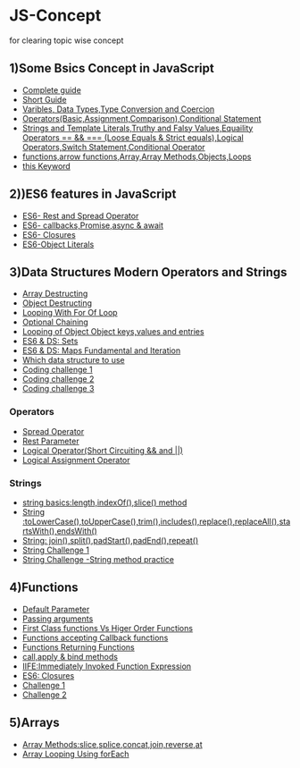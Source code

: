 # JS-Concept

for clearing topic wise concept

<h2>1)Some Bsics Concept in JavaScript</h2>

- [Complete guide](./Fundamentals-Part_1/README.MD)
- [Short Guide](./Fundamentals-Part_1/starter/SHORTINFO.MD)
- [Varibles, Data Types,Type Conversion and Coercion](./Fundamentals-Part_1/starter/basic1.js)
- [Operators(Basic,Assignment,Comparison),Conditional Statement](./Fundamentals-Part_1/starter/basic2.js)
- [Strings and Template Literals,Truthy and Falsy Values,Equaility Operators == && === (Loose Equals & Strict equals),Logical Operators,Switch Statement,Conditional Operator](./Fundamentals-Part_1/final/script.js)
- [functions,arrow functions,Array,Array Methods,Objects,Loops](./Fundamental_Part_2/final/script.js)
- [this Keyword](./this%20keyword/this.js)

<h2>2))ES6 features in JavaScript</h2>

- [ES6- Rest and Spread Operator](./ES6/restAndSpread.js)
- [ES6- callbacks,Promise,async & await](./ES6/callbackPromiseAsyncAwait.js)
- [ES6- Closures](./ES6/closure.js)
- [ES6-Object Literals](./ES6/objectLiterals.js)

<h2>3)Data Structures Modern Operators and Strings</h2>

- [Array Destructing](./Data-Structures-Operators-strings/DS/arrayDestructing.js)
- [Object Destructing](./Data-Structures-Operators-strings/DS/objectDestructing.js)
- [Looping With For Of Loop](./Data-Structures-Operators-strings/DS/LoopingForOfLoop.js)
- [Optional Chaining](./Data-Structures-Operators-strings/DS/optionalChaining.js)
- [Looping of Object Object keys,values and entries](./Data-Structures-Operators-strings/DS/loopingObjects.js)
- [ES6 & DS: Sets](./Data-Structures-Operators-strings/DS/sets.js)
- [ES6 & DS: Maps Fundamental and Iteration](./Data-Structures-Operators-strings/DS/maps.js)
- [Which data structure to use](./Data-Structures-Operators-strings/DS/Which%20data%20structure%20is%20use.md)
- [Coding challenge 1](./Data-Structures-Operators-strings/DS/codingChallenge1.js)
- [Coding challenge 2](./Data-Structures-Operators-strings/DS/codingChallenge2.js)
- [Coding challenge 3](./Data-Structures-Operators-strings/DS/challenge3.js)

<h3>Operators</h3>

- [Spread Operator](./Data-Structures-Operators-strings/Operators/spreadOperator.js)
- [Rest Parameter](./Data-Structures-Operators-strings/Operators/restPatternAndParameter.js)
- [Logical Operator(Short Circuiting && and ||)](./Data-Structures-Operators-strings/Operators/shortCircuiting.js)
- [Logical Assignment Operator](./Data-Structures-Operators-strings/Operators/logicalAssignmentOperator.js)

<h3>Strings</h3>

- [string basics:length,indexOf(),slice() method](./Data-Structures-Operators-strings/strings/string.js)
- [String :toLowerCase(),toUpperCase(),trim(),includes(),replace(),replaceAll(),startsWith(),endsWith()](./Data-Structures-Operators-strings/strings/string-part1.js)
- [String: join(),split(),padStart(),padEnd(),repeat()](./Data-Structures-Operators-strings/strings/string-part2.js)
- [String Challenge 1](./Data-Structures-Operators-strings/strings/string-challenge.js)
- [String Challenge -String method practice](./Data-Structures-Operators-strings/strings/string-challenge2.js)

<h2>4)Functions</h2>

- [Default Parameter](./Functions/starter/defaultParameter.js)
- [Passing arguments](./Functions/starter/functionPassing.js)
- [First Class functions Vs Higer Order Functions](./Functions/starter/functionCalled.js)
- [Functions accepting Callback functions](./Functions/starter/functionWithCallbackfunc.js)
- [Functions Returning Functions](./Functions/starter/funRetFun.js)
- [call,apply & bind methods](./Functions/starter/callAndApplyAndBind.js)
- [IIFE:Immediately Invoked Function Expression](./Functions/starter/invokedFun.js)
- [ES6: Closures](./Functions/starter/closures.js)
- [Challenge 1](./Functions/starter/challenge1.js)
- [Challenge 2](./Functions/starter/challenge2.js)

<h2>5)Arrays</h2>

- [ Array Methods:slice,splice,concat,join,reverse,at](./Arrays/starter/arrayMethods.js)
- [ Array Looping Using forEach](./Arrays/starter/arrayLoopingforEach.js)
